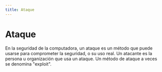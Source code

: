```yaml
---
title: Ataque
---
```

# Ataque

En la seguridad de la computadora, un ataque es un método que puede usarse para comprometer la seguridad, o su uso real. Un atacante es la persona u organización que usa un ataque. Un método de ataque a veces se denomina "exploit".